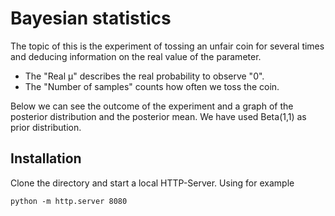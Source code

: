 # Bayesian statistics

The topic of this is the experiment of tossing an unfair coin for several times and deducing information on the real value of the parameter.

- The "Real μ" describes the real probability to observe "0".
- The "Number of samples" counts how often we toss the coin.

Below we can see the outcome of the experiment and a graph of the posterior distribution and the posterior mean. We have used Beta(1,1) as prior distribution.

## Installation

Clone the directory and start a local HTTP-Server. Using for example
```
python -m http.server 8080
```
